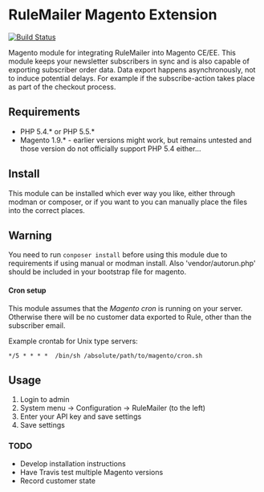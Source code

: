 # RuleMailer Magento Extension

[![Build Status](https://travis-ci.org/karlssonlord/rulemailer.svg)](https://travis-ci.org/karlssonlord/rulemailer)

Magento module for integrating RuleMailer into Magento CE/EE. This module keeps your newsletter subscribers in sync and is also capable of exporting subscriber order data.
Data export happens asynchronously, not to induce potential delays. For example if the subscribe-action takes place as part of the checkout process.

## Requirements

- PHP 5.4.* or PHP 5.5.*
- Magento 1.9.* - earlier versions might work, but remains untested and those version do not officially support PHP 5.4 either...

## Install

This module can be installed which ever way you like, either through modman or composer, or if you want to you can manually place the files into the correct places.

## Warning

You need to run `conposer install` before using this module due to requirements if using manual or modman install. Also 'vendor/autorun.php' should be included in your bootstrap file for magento.

#### Cron setup
This module assumes that the *Magento cron* is running on your server. Otherwise there will be no customer data exported to Rule, other than the subscriber email.

Example crontab for Unix type servers:

	*/5 * * * *  /bin/sh /absolute/path/to/magento/cron.sh


## Usage

1. Login to admin
1. System menu &rarr; Configuration &rarr; RuleMailer (to the left)
1. Enter your API key and save settings
1. Save settings

### TODO

- Develop installation instructions
- Have Travis test multiple Magento versions
- Record customer state
